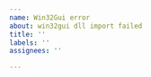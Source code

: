 ```yaml
---
name: Win32Gui error
about: win32gui dll import failed
title: ''
labels: ''
assignees: ''

---
```



